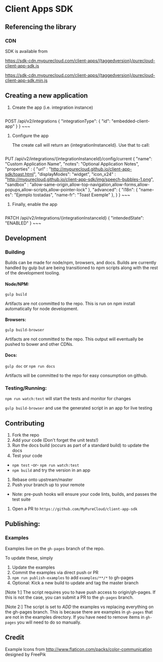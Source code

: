 # Client Apps SDK

## Referencing the library

### CDN

SDK is available from

https://sdk-cdn.mypurecloud.com/client-apps/{taggedversion}/purecloud-client-app-sdk.js

https://sdk-cdn.mypurecloud.com/client-apps/{taggedversion}/purecloud-client-app-sdk.min.js

## Creating a new application

1. Create the app (i.e. integration instance)

    ~~~
POST /api/v2/integrations
{
    "integrationType": {
        "id": "embedded-client-app"
    }
}
    ~~~

1. Configure the app

    The create call will return an {integrationInstanceId}.  Use that to call:

    ~~~
PUT /api/v2/integrations/{integrationInstanceId}/config/current
{
    "name": "Custom Application Name",
    "notes": "Optional Application Notes",
    "properties" : {
        "url" : "http://mypurecloud.github.io/client-app-sdk/toast.html",
        "displayModes": "widget",
        "icon_x24" : "http://mypurecloud.github.io/client-app-sdk/img/speech-bubbles-1.png",
        "sandbox" : "allow-same-origin,allow-top-navigation,allow-forms,allow-popups,allow-scripts,allow-pointer-lock"
    },
    "advanced": {
        "i18n": {
            "name-es": "Ejemplo tostadas",
            "name-fr": "Toast Exemple"
        },
    }
}
    ~~~

1. Finally, enable the app

    ~~~
PATCH /api/v2/integrations/{integrationInstanceId}
{
    "intendedState": "ENABLED"
}
    ~~~

## Development

### Building
Builds can be made for node/npm, browsers, and docs.  Builds are currently handled by gulp but are being transitioned to npm scripts along with the rest of the development tooling.

#### Node/NPM:
`gulp build`

Artifacts are not committed to the repo.  This is run on npm install automatically for node development.

#### Browsers:
`gulp build-browser`

Artifacts are not committed to the repo.  This output will eventually be pushed to bower and other CDNs.

#### Docs:
`gulp doc` or `npm run docs`

Artifacts will be committed to the repo for easy consumption on github.

### Testing/Running:

`npm run watch:test` will start the tests and monitor for changes

`gulp build-browser` and use the generated script in an app for live testing

## Contributing
1. Fork the repo
1. Add your code (Don't forget the unit tests!)
1. Run the docs build (occurs as part of a standard build) to update the docs
1. Test your code
  * `npm test` -or- `npm run watch:test`
  * `npm build` and try the version in an app
1. Rebase onto upstream/master
1. Push your branch up to your remote
  * Note: pre-push hooks will ensure your code lints, builds, and passes the test suite
1. Open a PR to `https://github.com/MyPureCloud/client-app-sdk`

## Publishing:

### Examples
Examples live on the `gh-pages` branch of the repo.

To update these, simply
1. Update the examples
1. Commit the examples via direct push or PR
1. `npm run publish-examples` to add `examples/**/*` to gh-pages
1. Optional: Kick a new build to update and tag the master branch

[Note 1:] The script requires you to have push access to origin/gh-pages.  If this is not the case, you can submit a PR to the `gh-pages` branch.

[Note 2:] The script is set to *ADD* the examples vs replacing everything on the gh-pages branch.  This is because there are examples in `gh-pages` that are not in the examples directory.  If you have need to remove items in `gh-pages` you will need to do so manually.

## Credit
Example Icons from http://www.flaticon.com/packs/color-communication designed by FreePik

